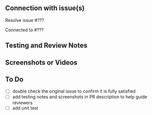 ## Connection with issue(s)

Resolve issue #???

<!-- Required: this reference (one or many) will be closed upon merge. Ideally it has the acceptance criteria and designs for features or fixes related to the work in this Pull Request -->

Connected to #???

<!-- Optional: other issues or pull requests related to this, but merging should not close it -->

## Testing and Review Notes

<!-- Required: steps to take to confirm this works as expected or other guidance for code, UX, and any other reviewers -->

## Screenshots or Videos

<!-- Optional: to clearly demonstrate the feature or fix to help with testing and reviews -->

## To Do

<!-- Add “WIP” to the PR title if pushing up but not complete nor ready for review -->
- [ ] double check the original issue to confirm it is fully satisfied
- [ ] add testing notes and screenshots in PR description to help guide reviewers
- [ ] add unit test
